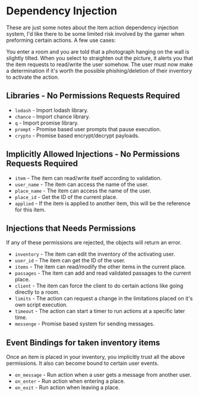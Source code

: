 # Dependency Injection

These are just some notes about the item action dependency injection system, I'd like there to be some limited risk 
involved by the gamer when preforming certain actions. A few use cases:

You enter a room and you are told that a photograph hanging on the wall is slightly tilted. When you select to
straighten out the picture, it alerts you that the item requests to read/write the user somehow. The user must now
make a determination if it's worth the possible phishing/deletion of their inventory to activate the action.

## Libraries - No Permissions Requests Required

* `lodash` - Import lodash library.
* `chance` - Import chance library.
* `q` - Import promise library.
* `prompt` - Promise based user prompts that pause execution.
* `crypto` - Promise based encrypt/decrypt payloads.

## Implicitly Allowed Injections - No Permissions Requests Required

* `item` - The item can read/write itself according to validation.
* `user_name` - The item can access the name of the user.
* `place_name` - The item can access the name of the user.
* `place_id` - Get the ID of the current place.
* `applied` - If the item is applied to another item, this will be the reference for this item.

## Injections that Needs Permissions

If any of these permissions are rejected, the objects will return an error.

* `inventory` - The item can edit the inventory of the activating user.
* `user_id` - The item can get the ID of the user.
* `items` - The item can read/modify the other items in the current place.
* `passages` - The item can add and read validated passages to the current place.
* `client` - The item can force the client to do certain actions like going directly to a room.
* `limits` - The action can request a change in the limitations placed on it's own script execution.
* `timeout` - The action can start a timer to run actions at a specific later time.
* `messenge` - Promise based system for sending messages.

## Event Bindings for taken inventory items

Once an item is placed in your inventory, you implicitly trust all the above permissions. It also can become bound to
certain user events.

* `on_message` - Run action when a user gets a message from another user.
* `on_enter` - Run action when entering a place.
* `on_exit` - Run action when leaving a place.